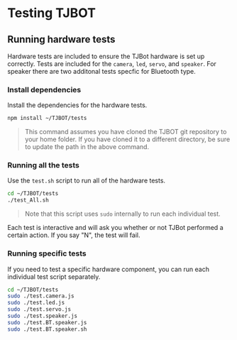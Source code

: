 
# Testing TJBOT

## Running hardware tests

Hardware tests are included to ensure the TJBot hardware is set up correctly. Tests are included for the `camera`, `led`, `servo`, and `speaker`. For speaker there are two additonal tests specfic for Bluetooth type.

### Install dependencies

Install the dependencies for the hardware tests.

```bash
npm install ~/TJBOT/tests
```

> This command assumes you have cloned the TJBOT git repository to your home folder. If you have cloned it to a different directory, be sure to update the path in the above command.

### Running all the tests

Use the `test.sh` script to run all of the hardware tests.

```bash
cd ~/TJBOT/tests
./test_All.sh
```
> Note that this script uses `sudo` internally to run each individual test.

Each test is interactive and will ask you whether or not TJBot performed a certain action. If you say "N", the test will fail.


### Running specific tests

If you need to test a specific hardware component, you can run each individual test script separately.

```bash
cd ~/TJBOT/tests
sudo ./test.camera.js
sudo ./test.led.js
sudo ./test.servo.js
sudo ./test.speaker.js
sudo ./test.BT.speaker.js
sudo ./test.BT.speaker.sh
```
